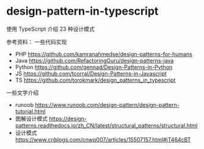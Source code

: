 # design-pattern-in-typescript

使用 TypeScript 介绍 23 种设计模式

参考资料：
一些代码实现

- PHP https://github.com/kamranahmedse/design-patterns-for-humans
- Java https://github.com/RefactoringGuru/design-patterns-java
- Python https://github.com/gennad/Design-Patterns-in-Python
- JS https://github.com/tcorral/Design-Patterns-in-Javascript
- TS https://github.com/torokmark/design_patterns_in_typescript

一些文字介绍

- runoob https://www.runoob.com/design-pattern/design-pattern-tutorial.html
- 图解设计模式 https://design-patterns.readthedocs.io/zh_CN/latest/structural_patterns/structural.html
- 设计模式 https://www.cnblogs.com/cnwp007/articles/15507157.html#jT464cBT
